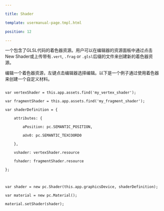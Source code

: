 ---
title: Shader
template: usermanual-page.tmpl.html
position: 12
---

 一个包含了GLSL代码的着色器资源。用户可以在编辑器的资源面板中通过点击New Shader或上传带有```.vert```, ```.frag``` or ```.glsl```后缀的文件来创建新的着色器资源。

编辑一个着色器资源，左键点击编辑器选择编辑。以下是一个例子通过使用着色器来创建一个自定义材料。

```
var vertexShader = this.app.assets.find('my_vertex_shader');
var fragmentShader = this.app.assets.find('my_fragment_shader');
var shaderDefinition = {
    attributes: {
        aPosition: pc.SEMANTIC_POSITION,
        aUv0: pc.SEMANTIC_TEXCOORD0
    },
    vshader: vertexShader.resource
    fshader: fragmentShader.resource
};

var shader = new pc.Shader(this.app.graphicsDevice, shaderDefinition);
var material = new pc.Material();
material.setShader(shader);
```

